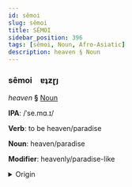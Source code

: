 ```yaml
---
id: sêmoi
slug: sêmoi
title: SÊMOI
sidebar_position: 396
tags: [sêmoi, Noun, Afro-Asiatic]
description: heaven § Noun
---
```


### sêmoi&emsp;<span kind="abugida">ɐʇƶɽȷ</span>

*heaven* **§** [Noun](../../tags/Noun)

**IPA**: /ˈse.mɑ.ɪ/

**Verb**: to be heaven/paradise

**Noun**: heaven/paradise

**Modifier**: heavenly/paradise-like

<details>
    <summary>Origin</summary>
    Tigrinya ሰማይ sämay /semaɪ̯/<br/>
    <em>Afro-Asiatic Language Family</em>
</details>